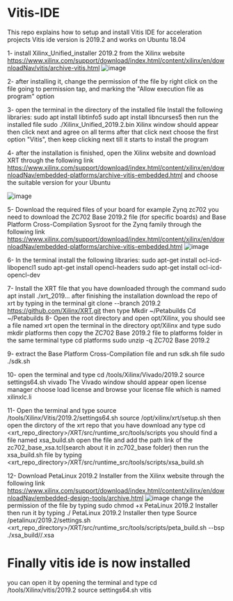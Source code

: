 # Vitis-IDE
This repo explains how to setup and install Vitis IDE for acceleration projects 
Vitis ide version is 2019.2 and works on Ubuntu 18.04

1- install Xilinx_Unified_installer 2019.2 from the Xilinx website 
https://www.xilinx.com/support/download/index.html/content/xilinx/en/downloadNav/vitis/archive-vitis.html 
![image](https://github.com/Bassam-Kobasy/Vitis-IDE/assets/103467132/717e44af-272c-4f2c-b8e0-2fbdfefdcbc3)

2- after installing it, change the permission of the file by right click on the file going to permission tap, and marking the "Allow execution file as program" option  

3- open the terminal in the directory of the installed file 
Install the following libraries:
sudo apt install libtinfo5
sudo apt install libncurses5
then run the installed file
sudo ./Xilinx_Unified_2019.2.bin
Xilinx window should appear then click next and agree on all terms after that click next choose the first option "Vitis", then keep clicking next till it starts to install the program 

4- after the installation is finished, open the Xilinx website and download XRT through the following link
https://www.xilinx.com/support/download/index.html/content/xilinx/en/downloadNav/embedded-platforms/archive-vitis-embedded.html 
and choose the suitable version for your Ubuntu 

![image](https://github.com/Bassam-Kobasy/Vitis-IDE/assets/103467132/19b949ba-28c8-4a95-8d17-ccf1d0577a26)

5- Download the required files of your board for example Zynq zc702
you need to download  the ZC702 Base 2019.2 file (for specific boards) and  Base Platform Cross-Compilation Sysroot for the Zynq family through the following link 
https://www.xilinx.com/support/download/index.html/content/xilinx/en/downloadNav/embedded-platforms/archive-vitis-embedded.html
![image](https://github.com/Bassam-Kobasy/Vitis-IDE/assets/103467132/a5ee890a-66e1-46bc-b7fa-51f204bb9ca0)

6- In the terminal install the following libraries:
sudo apt-get install ocl-icd-libopencl1
sudo apt-get install opencl-headers
sudo apt-get install ocl-icd-opencl-dev

7- Install the XRT file that you have downloaded through the command 
sudo apt install ./xrt_2019...
after finishing the installation download the repo of xrt by typing in the terminal 
git clone --branch 2019.2 https://github.com/Xilinx/XRT.git 
then type 
Mkdir ~/Petabuilds
Cd ~/Petabuilds
8- Open the root directory and open opt/Xilinx, you should see a file named xrt 
open the terminal in the directory opt/Xilinx and type 
sudo mkdir platforms
then copy the  ZC702 Base 2019.2 file to platforms folder 
in the same terminal type 
cd platforms 
sudo unzip -q  ZC702 Base 2019.2

9- extract the Base Platform Cross-Compilation file and run sdk.sh file 
sudo ./sdk.sh

10- open the terminal and type 
cd /tools/Xilinx/Vivado/2019.2
source settings64.sh 
vivado
The Vivado window should appear 
open license manager choose load license and browse your license file which is named xilinxlc.li

11- Open the terminal and type 
source /tools/Xilinx/Vitis/2019.2/settings64.sh
source /opt/xilinx/xrt/setup.sh
then open the dirctory of the xrt repo that you have download any type 
cd <xrt_repo_directory>/XRT/src/runtime_src/tools/scripts 
you should find a file named xsa_build.sh
open the file and add the path link of the zc702_base_xsa.tcl(search about it in zc702_base folder)
then run the xsa_build.sh file by typing 
<xrt_repo_directory>/XRT/src/runtime_src/tools/scripts/xsa_build.sh 

12- Download  PetaLinux 2019.2 Installer from the Xilinx website through the following link
https://www.xilinx.com/support/download/index.html/content/xilinx/en/downloadNav/embedded-design-tools/archive.html
![image](https://github.com/Bassam-Kobasy/Vitis-IDE/assets/103467132/7938b202-063c-4409-8611-289eec70ad52)
change the permission of the file by typing 
sudo chmod +x  PetaLinux 2019.2 Installer
then run it by typing 
./ PetaLinux 2019.2 Installer
then type 
Source /petalinux/2019.2/settings.sh
<xrt_repo_directory>/XRT/src/runtime_src/tools/scripts/peta_build.sh --bsp
./xsa_build/<platform name>/<platform name>.xsa

# Finally vitis ide is now installed 
you can open it by opening the terminal and type 
cd /tools/Xilinx/vitis/2019.2
source settings64.sh 
vitis



